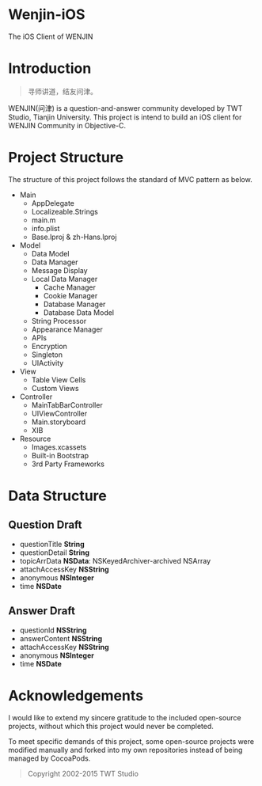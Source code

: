 Wenjin-iOS
======================
The iOS Client of WENJIN

# Introduction

> 寻师讲道，结友问津。

WENJIN(问津) is a question-and-answer community developed by TWT Studio, Tianjin University. This project is intend to build an iOS client for WENJIN Community in Objective-C.

# Project Structure

The structure of this project follows the standard of MVC pattern as below.

* Main
	* AppDelegate
	* Localizeable.Strings
	* main.m
	* info.plist
	* Base.lproj & zh-Hans.lproj
* Model
	* Data Model
	* Data Manager
	* Message Display
	* Local Data Manager
		* Cache Manager
		* Cookie Manager
		* Database Manager
		* Database Data Model
	* String Processor
	* Appearance Manager
	* APIs
	* Encryption
	* Singleton
	* UIActivity
* View
	* Table View Cells
	* Custom Views
* Controller
	* MainTabBarController
	* UIViewController
	* Main.storyboard
	* XIB
* Resource
	* Images.xcassets
	* Built-in Bootstrap
	* 3rd Party Frameworks

# Data Structure

## Question Draft

* questionTitle __String__
* questionDetail __String__
* topicArrData __NSData__: NSKeyedArchiver-archived NSArray
* attachAccessKey __NSString__
* anonymous __NSInteger__
* time __NSDate__

## Answer Draft

* questionId __NSString__
* answerContent __NSString__
* attachAccessKey __NSString__
* anonymous __NSInteger__
* time __NSDate__

# Acknowledgements

I would like to extend my sincere gratitude to the included open-source projects, without which this project would never be completed.

To meet specific demands of this project, some open-source projects were modified manually and forked into my own repositories instead of being managed by CocoaPods. 

> Copyright 2002-2015 TWT Studio